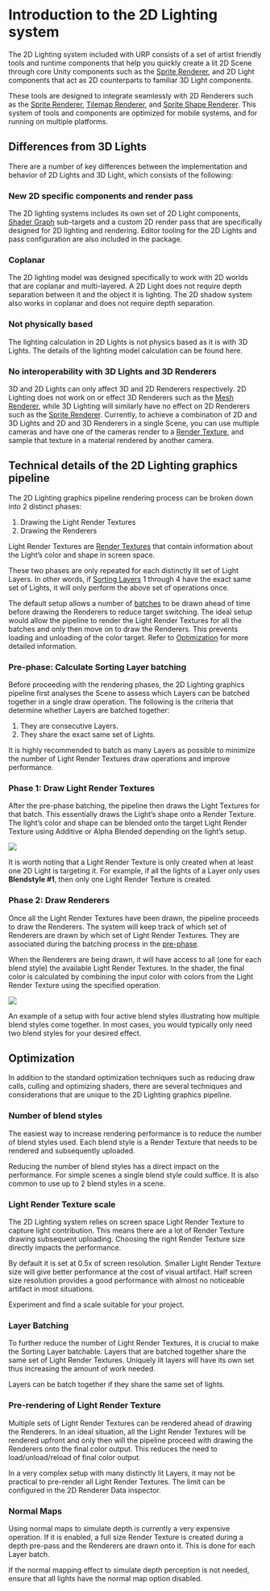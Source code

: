 # Introduction to the 2D Lighting system
The 2D Lighting system included with URP consists of a set of artist friendly tools and runtime components that help you quickly create a lit 2D Scene through core Unity components such as the [Sprite Renderer](https://docs.unity3d.com/Manual/class-SpriteRenderer.html), and 2D Light components that act as 2D counterparts to familiar 3D Light components.

These tools are designed to integrate seamlessly with 2D Renderers such as the [Sprite Renderer](https://docs.unity3d.com/Manual/Sprites.html), [Tilemap Renderer](https://docs.unity3d.com/Manual/class-Tilemap.html), and [Sprite Shape Renderer](https://docs.unity3d.com/Manual/class-SpriteShapeRenderer.html). This system of tools and components are optimized for mobile systems, and for running on multiple platforms.

## Differences from 3D Lights
There are a number of key differences between the implementation and behavior of 2D Lights and 3D Light, which consists of the following:

### New 2D specific components and render pass
The 2D lighting systems includes its own set of 2D Light components, [Shader Graph](ShaderGraph.md) sub-targets and a custom 2D render pass that are specifically designed for 2D lighting and rendering. Editor tooling for the 2D Lights and pass configuration are also included in the package.

### Coplanar
The 2D lighting model was designed specifically to work with 2D worlds that are coplanar and multi-layered. A 2D Light does not require depth separation between it and the object it is lighting. The 2D shadow system also works in coplanar and does not require depth separation.

### Not physically based
The lighting calculation in 2D Lights is not physics based as it is with 3D Lights. The details of the lighting model calculation can be found here.

### No interoperability with 3D Lights and 3D Renderers
3D and 2D Lights can only affect 3D and 2D Renderers respectively. 2D Lighting does not work on or effect 3D Renderers such as the [Mesh Renderer](https://docs.unity3d.com/Manual/class-MeshRenderer.html), while 3D Lighting will similarly have no effect on 2D Renderers such as the [Sprite Renderer](https://docs.unity3d.com/Manual/class-SpriteRenderer.html). Currently, to achieve a combination of 2D and 3D Lights and 2D and 3D Renderers in a single Scene, you can use multiple cameras and have one of the cameras render to a [Render Texture](https://docs.unity3d.com/Manual/class-RenderTexture.html), and sample that texture in a material rendered by another camera.

## Technical details of the 2D Lighting graphics pipeline
The 2D Lighting graphics pipeline rendering process can be broken down into 2 distinct phases:
1) Drawing the Light Render Textures
2) Drawing the Renderers

Light Render Textures are [Render Textures](https://docs.unity3d.com/Manual/class-RenderTexture.html) that contain information about the Light’s color and shape in screen space.

These two phases are only repeated  for each distinctly lit set of Light Layers. In other words, if [Sorting Layers](https://docs.unity3d.com/Manual/class-TagManager.html#SortingLayers) 1 through 4 have the exact same set of Lights, it will only perform the above set of operations once.

The default setup allows a number of [batches](https://docs.unity3d.com/Manual/DrawCallBatching.html) to be drawn ahead of time before drawing the Renderers to reduce target switching. The ideal setup would allow the pipeline to render the Light Render Textures for all the batches and only then move on to draw the Renderers. This prevents loading and unloading of the color target. Refer to [Optimization](#optimization) for more detailed information.

### <a name="pre-phase">Pre-phase: Calculate Sorting Layer batching</a>
Before proceeding with the rendering phases, the 2D Lighting graphics pipeline first analyses the Scene to assess which Layers can be batched together in a single draw operation. The following is the criteria that determine whether Layers are batched together:
1. They are consecutive Layers.
2. They share the exact same set of Lights.

It is highly recommended to batch as many Layers as possible to minimize the number of Light Render Textures draw operations and improve performance.

### Phase 1: Draw Light Render Textures
After the pre-phase batching, the pipeline then draws the Light Textures for that batch. This essentially draws the Light’s shape onto a Render Texture. The light’s color and shape can be blended onto the target Light Render Texture using Additive or Alpha Blended depending on the light’s setup.

![](Images/2D/introduction_phase1.png)

It is worth noting that a Light Render Texture is only created when at least one 2D Light is targeting it. For example, if all the lights of a Layer only uses **Blendstyle #1**, then only one Light Render Texture is created.

### Phase 2: Draw Renderers
Once all the Light Render Textures have been drawn, the pipeline proceeds to draw the Renderers. The system will keep track of which set of Renderers are drawn by which set of Light Render Textures. They are associated during the batching process in the [pre-phase](#pre-phase).

When the Renderers are being drawn, it will have access to all (one for each blend style) the available Light Render Textures. In the shader, the final color is calculated by combining the input color with colors from the Light Render Texture using the specified operation.

![](Images/2D/introduction_phase2.png)

An example of a setup with four active blend styles illustrating how multiple blend styles come together. In most cases, you would typically only need two blend styles for your desired effect.

## Optimization
In addition to the standard optimization techniques such as reducing draw calls, culling and optimizing shaders, there are several techniques and considerations that are unique to the 2D Lighting graphics pipeline.

### Number of blend styles
The easiest way to increase rendering performance is to reduce the number of blend styles used. Each blend style is a Render Texture that needs to be rendered and subsequently uploaded.

Reducing the number of blend styles has a direct impact on the performance. For simple scenes a single blend style could suffice. It is also common to use up to 2 blend styles in a scene.

### Light Render Texture scale
The 2D Lighting system relies on screen space Light Render Texture to capture light contribution. This means there are a lot of Render Texture drawing subsequent uploading. Choosing the right Render Texture size directly impacts the performance.

By default it is set at 0.5x of screen resolution. Smaller Light Render Texture size will give better performance at the cost of visual artifact. Half screen size resolution provides a good performance with almost no noticeable artifact in most situations.

Experiment and find a scale suitable for your project.

### Layer Batching
To further reduce the number of Light Render Textures, it is crucial to make the Sorting Layer batchable. Layers that are batched together share the same set of Light Render Textures. Uniquely lit layers will have its own set thus increasing the amount of work needed.

Layers can be batch together if they share the same set of lights.

### Pre-rendering of Light Render Texture
Multiple sets of Light Render Textures can be rendered ahead of drawing the Renderers. In an ideal situation, all the Light Render Textures will be rendered upfront and only then will the pipeline proceed with drawing the Renderers onto the final color output. This reduces the need to load/unload/reload of final color output.

In a very complex setup with many distinctly lit Layers, it may not be practical to pre-render all Light Render Textures. The limit can be configured in the 2D Renderer Data inspector.

### Normal Maps
Using normal maps to simulate depth is currently a very expensive operation. If it is enabled, a full size Render Texture is created during a depth pre-pass and the Renderers are drawn onto it. This is done for each Layer batch.

If the normal mapping effect to simulate depth perception is not needed, ensure that all lights have the normal map option disabled.
